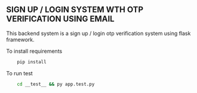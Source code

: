 ## SIGN UP / LOGIN SYSTEM WTH OTP VERIFICATION USING EMAIL

This backend system is a sign up / login otp verification system using flask framework.

To install requirements

```bash
    pip install
```

To run test

```bash
    cd __test__ && py app.test.py
```
